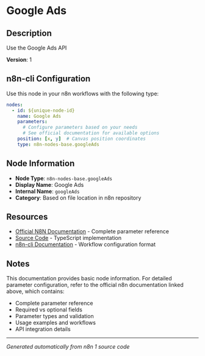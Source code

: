# Google Ads

## Description

Use the Google Ads API

**Version**: 1

## n8n-cli Configuration

Use this node in your n8n workflows with the following type:

```yaml
nodes:
  - id: ${unique-node-id}
    name: Google Ads
    parameters:
      # Configure parameters based on your needs
      # See official documentation for available options
    position: [x, y]  # Canvas position coordinates
    type: n8n-nodes-base.googleAds
```

## Node Information

- **Node Type**: `n8n-nodes-base.googleAds`
- **Display Name**: Google Ads
- **Internal Name**: `googleAds`
- **Category**: Based on file location in n8n repository

## Resources

- [Official N8N Documentation](https://docs.n8n.io/integrations/builtin/app-nodes/n8n-nodes-base.googleads/) - Complete parameter reference
- [Source Code](https://github.com/n8n-io/n8n/blob/master/packages/nodes-base/nodes/Google/Ads/GoogleAds.node.ts) - TypeScript implementation
- [n8n-cli Documentation](https://github.com/edenreich/n8n-cli) - Workflow configuration format

## Notes

This documentation provides basic node information. For detailed parameter configuration, 
refer to the official n8n documentation linked above, which contains:

- Complete parameter reference
- Required vs optional fields
- Parameter types and validation
- Usage examples and workflows
- API integration details

---
*Generated automatically from n8n 1 source code*
